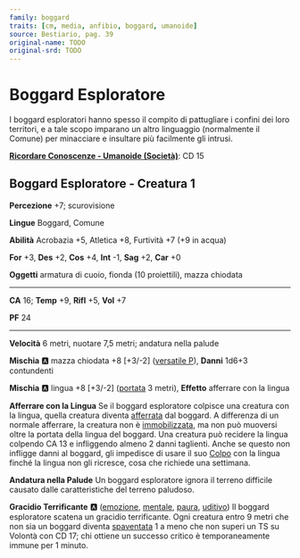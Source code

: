 ```yaml
---
family: boggard
traits: [cm, media, anfibio, boggard, umanoide]
source: Bestiario, pag. 39
original-name: TODO
original-srd: TODO
---
```


# Boggard Esploratore

I boggard esploratori hanno spesso il compito di pattugliare i confini dei loro territori, e a tale scopo imparano un altro linguaggio (normalmente il Comune) per minacciare e insultare più facilmente gli intrusi.

**[Ricordare Conoscenze - Umanoide (Società)](/azioni/ricordare-conoscenze)**: CD 15

## Boggard Esploratore - Creatura 1

**Percezione** +7; scurovisione

**Lingue** Boggard, Comune

**Abilità** Acrobazia +5, Atletica +8, Furtività +7 (+9 in acqua)

**For** +3, **Des** +2, **Cos** +4, **Int** -1, **Sag** +2, **Car** +0

**Oggetti** armatura di cuoio, fionda (10 proiettili), mazza chiodata

***

**CA** 16; **Temp** +9, **Rifl** +5, **Vol** +7

**PF** 24

***

**Velocità** 6 metri, nuotare 7,5 metri; andatura nella palude

**Mischia** :a: mazza chiodata +8 \[+3/-2] ([versatile P](/tratti/versatile)), **Danni** 1d6+3 contundenti

**Mischia** :a: lingua +8 \[+3/-2] ([portata](/tratti/portata) 3 metri), **Effetto** afferrare con la lingua

**Afferrare con la Lingua** Se il boggard esploratore colpisce una creatura con la lingua, quella creatura diventa [afferrata](/condizioni/afferrato) dal boggard. A differenza di un normale afferrare, la creatura non è [immobilizzata](/condizioni/immobilizzato), ma non può muoversi oltre la portata della lingua del boggard. Una creatura può recidere la lingua colpendo CA 13 e infliggendo almeno 2 danni taglienti. Anche se questo non infligge danni al boggard, gli impedisce di usare il suo [Colpo](/azioni/colpire) con la lingua finché la lingua non gli ricresce, cosa che richiede una settimana.

**Andatura nella Palude** Un boggard esploratore ignora il terreno difficile causato dalle caratteristiche del terreno paludoso.

**Gracidio Terrificante** :a: ([emozione](/tratti/emozione), [mentale](/tratti/mentale), [paura](/tratti/paura), [uditivo](/tratti/uditivo)) Il boggard esploratore scatena un gracidio terrificante. Ogni creatura entro 9 metri che non sia un boggard diventa [spaventata](/condizioni/spaventato) 1 a meno che non superi un TS su Volontà con CD 17; chi ottiene un successo critico è temporaneamente immune per 1 minuto.
